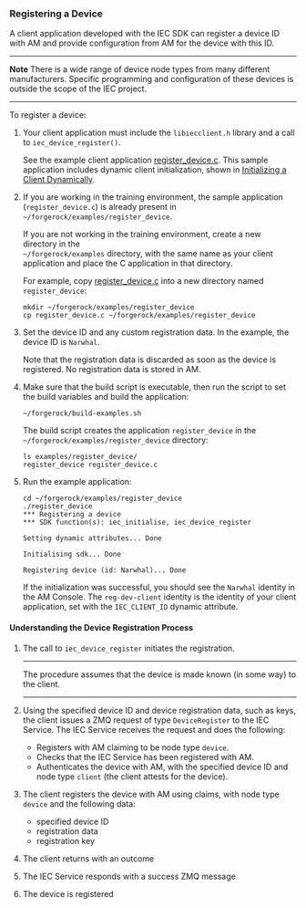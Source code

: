<!--
 ! Copyright 2019 ForgeRock AS
 !
 ! Licensed under the Apache License, Version 2.0 (the "License");
 ! you may not use this file except in compliance with the License.
 ! You may obtain a copy of the License at
 !
 ! http://www.apache.org/licenses/LICENSE-2.0
 !
 ! Unless required by applicable law or agreed to in writing, software
 ! distributed under the License is distributed on an "AS IS" BASIS,
 ! WITHOUT WARRANTIES OR CONDITIONS OF ANY KIND, either express or implied.
 ! See the License for the specific language governing permissions and
 ! limitations under the License.
-->

### Registering a Device

A client application developed with the IEC SDK can register a device ID with AM and 
provide configuration from AM for the device with this ID. 
___
**Note** There is a wide range of device node types from many different manufacturers. 
Specific programming and configuration of these devices is outside the scope of the 
IEC project.
___

To register a device:
 
1. Your client application must include the `libiecclient.h` library and a call to 
`iec_device_register()`.

   See the example client application 
[register_device.c](../training/sdk/examples/register_device/register_device.c). This sample 
application includes dynamic client initialization, shown in 
[Initializing a Client Dynamically](initializing-clients.md#initializing-a-client-dynamically).

2. If you are working in the training environment, the sample application (`register_device.c`) is 
   already present in `~/forgerock/examples/register_device`.
   
   If you are not working in the training environment, create a new directory in the  
   `~/forgerock/examples` directory, with the same name as your client application and place the 
   C application in that directory.
  
   For example, copy 
   [register_device.c](../training/sdk/examples/register_device/register_device.c) into a new 
   directory named `register_device`:
   
   ```
   mkdir ~/forgerock/examples/register_device
   cp register_device.c ~/forgerock/examples/register_device
   ```
  
3. Set the device ID and any custom registration data. In the example, the device ID is 
   `Narwhal`.
   
   Note that the registration data is discarded as soon as the device is registered. No registration 
   data is stored in AM. 

3. Make sure that the build script is executable, then run the script to set the build variables 
   and build the application:

   `~/forgerock/build-examples.sh`
   
   The build script creates the application `register_device` in the 
   `~/forgerock/examples/register_device` directory:
   
   ```
   ls examples/register_device/
   register_device register_device.c
   ```

4. Run the example application:

   ```
   cd ~/forgerock/examples/register_device
   ./register_device
   *** Registering a device
   *** SDK function(s): iec_initialise, iec_device_register

   Setting dynamic attributes... Done
   
   Initialising sdk... Done
   
   Registering device (id: Narwhal)... Done
   ```
   
   If the initialization was successful, you should see the `Narwhal` identity in the AM 
   Console. The `reg-dev-client` identity is the identity of your client application, set 
   with the `IEC_CLIENT_ID` dynamic attribute.
   
#### Understanding the Device Registration Process

1. The call to `iec_device_register` initiates the registration. 
   
   <hr>
   The procedure assumes that the device is made known (in some way) to the client.
   <hr>
   
2. Using the specified device ID and device registration data, such as keys, the client issues 
  a ZMQ request of type `DeviceRegister` to the IEC Service. The IEC Service receives the 
  request and does the following:
   
   * Registers with AM claiming to be node type `device`.
   * Checks that the IEC Service has been registered with AM.
   * Authenticates the device with AM, with the specified device ID and node type `client` 
   (the client attests for the device).
   
3. The client registers the device with AM using claims, with node type `device` and the 
   following data:

   * specified device ID
   * registration data
   * registration key
   
4. The client returns with an outcome
5. The IEC Service responds with a success ZMQ message
6. The device is registered   